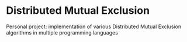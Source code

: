 # Distributed Mutual Exclusion

Personal project: implementation of various Distributed Mutual Exclusion algorithms in multiple programming languages